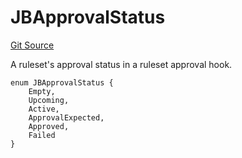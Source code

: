 # JBApprovalStatus
[Git Source](https://github.com/Bananapus/nana-core/blob/1fb5688d98a7c6e49f86f6a7e868a61ef4c2409a/src/enums/JBApprovalStatus.sol)

A ruleset's approval status in a ruleset approval hook.


```solidity
enum JBApprovalStatus {
    Empty,
    Upcoming,
    Active,
    ApprovalExpected,
    Approved,
    Failed
}
```


